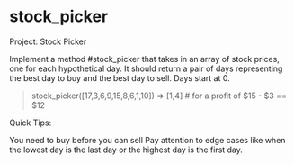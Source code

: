# stock_picker
Project: Stock Picker

Implement a method #stock_picker that takes in an array of stock prices, one for each hypothetical day. It should return a pair of days representing the best day to buy and the best day to sell. Days start at 0.

  > stock_picker([17,3,6,9,15,8,6,1,10])
  => [1,4]  # for a profit of $15 - $3 == $12
  
Quick Tips:

You need to buy before you can sell
Pay attention to edge cases like when the lowest day is the last day or the highest day is the first day.
